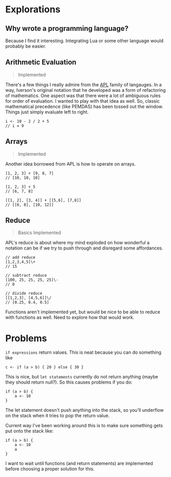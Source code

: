 # Explorations

## Why wrote a programming language?

Because I find it interesting. Integrating Lua or some other language would probably be easier.

## Arithmetic Evaluation

> Implemented

There's a few things I really admire from the [APL](https://en.wikipedia.org/wiki/APL_(programming_language)) family of langauges. In a way, Iverson's original notation that he developed was a form of refactoring of mathematics. One aspect was that there were a lot of ambiguous rules for order of evaluation. I wanted to play with that idea as well. So, classic mathematical precedence (like PEMDAS) has been tossed out the window. Things just simply evaluate left to right.

```
i <- 10 - 2 / 2 + 5
// i = 9
```

## Arrays

> Implemented

Another idea borrowed from APL is how to operate on arrays.

```
[1, 2, 3] + [9, 8, 7]
// [10, 10, 10]

[1, 2, 3] + 5
// [6, 7, 8]

[[1, 2], [3, 4]] + [[5,6], [7,8]]
// [[6, 8], [10, 12]]
```

## Reduce

> Basics Implemented

APL's reduce is about where my mind exploded on how wonderful a notation can be if we try to push through and disregard some affordances.

```
// add reduce
[1,2,3,4,5]\+
// 15

// subtract reduce
[100, 25, 25, 25, 25]\-
// 0

// divide reduce
[[1,2,3], [4,5,6]]\/
// [0.25, 0.4, 0.5]
```

Functions aren't implemented yet, but would be nice to be able to reduce with functions as well. Need to explore how that would work.


# Problems

`if expressions` return values. This is neat because you can do something like

```
c <- if (a > b) { 20 } else { 30 }
```

This is nice, but `let statements` currently do not return anything (maybe they should return null?). So this causes problems if you do:

```
if (a > b) {
	a <- 10
}
```

The let statement doesn't push anything into the stack, so you'll underflow on the stack when it tries to pop the return value.

Current way I've been working around this is to make sure something gets put onto the stack like:

```
if (a > b) {
	a <- 10
	a
}
```

I want to wait until functions (and return statements) are implemented before choosing a proper solution for this.
